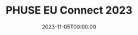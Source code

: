 ---
# Documentation: https://wowchemy.com/docs/managing-content/
type: conference
title: "PHUSE EU Connect 2023"
url_register: https://www.cdisc.org/events/education/external-events/2023/11/phuse-eu-connect-2023
date: 2023-11-05T00:00:00
date_end: 2023-11-08T23:59:59
location: "Birmingham, UK"
all_day: true
speaker: ""
---